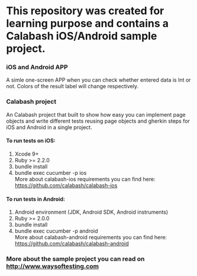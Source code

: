 # This repository was created for learning purpose and contains a Calabash iOS/Android sample project. 

### iOS and Android APP
A simle one-screen APP when you can check whether entered data is Int or not. Colors of the result label will change respectively. 

### Calabash project
An Calabash project that built to show how easy you can implement page objects and write different tests reusing page objects and gherkin steps for iOS and Android in a single project.

#### To run tests on iOS:
1) Xcode 9+  
2) Ruby >= 2.2.0  
3) bundle install  
4) bundle exec cucumber -p ios    
More about calabash-ios requirements you can find here: https://github.com/calabash/calabash-ios  

#### To run tests in Android:
1) Android environment (JDK, Android SDK, Android instruments)  
2) Ruby >= 2.0.0  
3) bundle install  
4) bundle exec cucumber -p android  
More about calabash-android requirements you can find here: https://github.com/calabash/calabash-android

  
### More about the sample project you can read on http://www.waysoftesting.com
